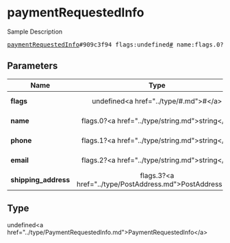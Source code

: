 # paymentRequestedInfo

Sample Description

<pre>
<a href="../constructor/paymentRequestedInfo.md">paymentRequestedInfo</a>#909c3f94 flags:undefined<a href="../type/#.md">#</a> name:flags.0?<a href="../type/string.md">string</a> phone:flags.1?<a href="../type/string.md">string</a> email:flags.2?<a href="../type/string.md">string</a> shipping_address:flags.3?<a href="../type/PostAddress.md">PostAddress</a> = undefined<a href="../type/PaymentRequestedInfo.md">PaymentRequestedInfo</a>;
</pre>

## Parameters

| Name | Type | Description |
|------|:----:|-------------|
| **flags** | undefined&lt;a href=&#34;../type/#.md&#34;&gt;#&lt;/a&gt; | Param description |
| **name** | flags.0?&lt;a href=&#34;../type/string.md&#34;&gt;string&lt;/a&gt; | Param description |
| **phone** | flags.1?&lt;a href=&#34;../type/string.md&#34;&gt;string&lt;/a&gt; | Param description |
| **email** | flags.2?&lt;a href=&#34;../type/string.md&#34;&gt;string&lt;/a&gt; | Param description |
| **shipping_address** | flags.3?&lt;a href=&#34;../type/PostAddress.md&#34;&gt;PostAddress&lt;/a&gt; | Param description |

## Type

undefined&lt;a href=&#34;../type/PaymentRequestedInfo.md&#34;&gt;PaymentRequestedInfo&lt;/a&gt;
